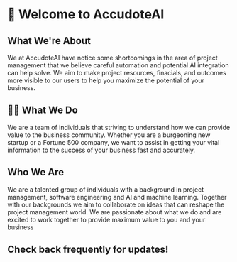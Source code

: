 # 👋 Welcome to AccudoteAI

## What We're About
We at AccudoteAI have notice some shortcomings in the area of project management that we believe careful automation 
and potential AI integration can help solve.  We aim to make project resources, finacials, and outcomes more visible
to our users to help you maximize the potential of your business.

## 🧑‍💼 What We Do
We are a team of individuals that striving to understand how we can provide value to the business community. Whether
you are a burgeoning new startup or a Fortune 500 company, we want to assist in getting your vital information to 
the success of your business fast and accurately.  

## Who We Are
We are a talented group of individuals with a background in project management, software engineering and AI and machine
learning.  Together with our backgrounds we aim to collaborate on ideas that can reshape the project management world.
We are passionate about what we do and are excited to work together to provide maximum value to you and your business

## Check back frequently for updates!

<!--

**Here are some ideas to get you started:**

🙋‍♀️ A short introduction - what is your organization all about?
🌈 Contribution guidelines - how can the community get involved?
👩‍💻 Useful resources - where can the community find your docs? Is there anything else the community should know?
🍿 Fun facts - what does your team eat for breakfast?
🧙 Remember, you can do mighty things with the power of [Markdown](https://docs.github.com/github/writing-on-github/getting-started-with-writing-and-formatting-on-github/basic-writing-and-formatting-syntax)
-->
